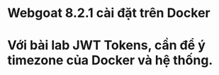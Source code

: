 # Webgoat 8.2.1 cài đặt trên Docker
# Với bài lab JWT Tokens, cần để ý timezone của Docker và hệ thống.
